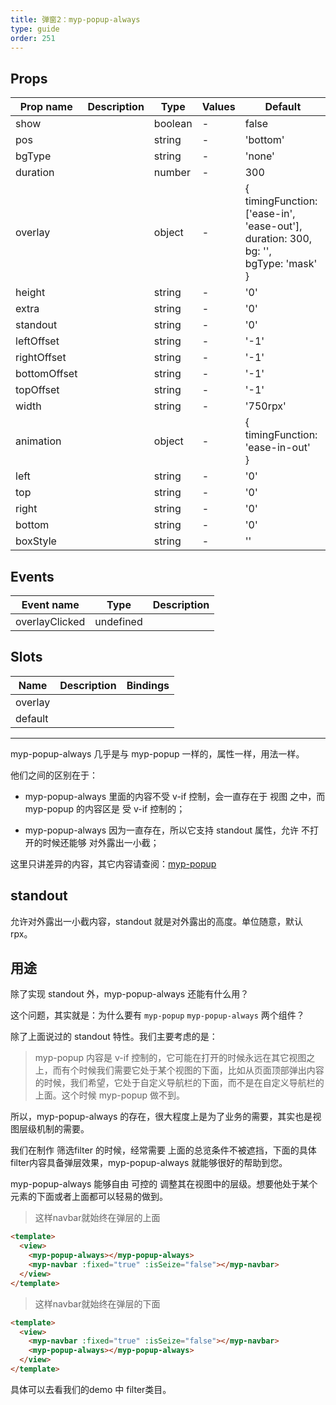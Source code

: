 ```yaml
---
title: 弹窗2：myp-popup-always
type: guide
order: 251
---
```


## Props

| Prop name    | Description | Type    | Values | Default                                                                                               |
| ------------ | ----------- | ------- | ------ | ----------------------------------------------------------------------------------------------------- |
| show         |             | boolean | -      | false                                                                                                 |
| pos          |             | string  | -      | 'bottom'                                                                                              |
| bgType       |             | string  | -      | 'none'                                                                                                |
| duration     |             | number  | -      | 300                                                                                                   |
| overlay      |             | object  | -      | {<br> timingFunction: ['ease-in', 'ease-out'],<br> duration: 300,<br> bg: '',<br> bgType: 'mask'<br>} |
| height       |             | string  | -      | '0'                                                                                                   |
| extra        |             | string  | -      | '0'                                                                                                   |
| standout     |             | string  | -      | '0'                                                                                                   |
| leftOffset   |             | string  | -      | '-1'                                                                                                  |
| rightOffset  |             | string  | -      | '-1'                                                                                                  |
| bottomOffset |             | string  | -      | '-1'                                                                                                  |
| topOffset    |             | string  | -      | '-1'                                                                                                  |
| width        |             | string  | -      | '750rpx'                                                                                              |
| animation    |             | object  | -      | {<br> timingFunction: 'ease-in-out'<br>}                                                              |
| left         |             | string  | -      | '0'                                                                                                   |
| top          |             | string  | -      | '0'                                                                                                   |
| right        |             | string  | -      | '0'                                                                                                   |
| bottom       |             | string  | -      | '0'                                                                                                   |
| boxStyle     |             | string  | -      | ''                                                                                                    |

## Events

| Event name     | Type      | Description |
| -------------- | --------- | ----------- |
| overlayClicked | undefined |

## Slots

| Name    | Description | Bindings |
| ------- | ----------- | -------- |
| overlay |             |          |
| default |             |          |

---

myp-popup-always 几乎是与 myp-popup 一样的，属性一样，用法一样。

他们之间的区别在于：

- myp-popup-always 里面的内容不受 v-if 控制，会一直存在于 视图 之中，而 myp-popup 的内容区是 受 v-if 控制的；

- myp-popup-always 因为一直存在，所以它支持 standout 属性，允许 不打开的时候还能够 对外露出一小截；

这里只讲差异的内容，其它内容请查阅：[myp-popup](/doc/guide/myp-popup.html)

## standout

允许对外露出一小截内容，standout 就是对外露出的高度。单位随意，默认 rpx。

## 用途

除了实现 standout 外，myp-popup-always 还能有什么用？

这个问题，其实就是：为什么要有 `myp-popup` `myp-popup-always` 两个组件？

除了上面说过的 standout 特性。我们主要考虑的是：

> myp-popup 内容是 v-if 控制的，它可能在打开的时候永远在其它视图之上，而有个时候我们需要它处于某个视图的下面，比如从页面顶部弹出内容的时候，我们希望，它处于自定义导航栏的下面，而不是在自定义导航栏的上面。这个时候 myp-popup 做不到。

所以，myp-popup-always 的存在，很大程度上是为了业务的需要，其实也是视图层级机制的需要。

我们在制作 筛选filter 的时候，经常需要 上面的总览条件不被遮挡，下面的具体filter内容具备弹层效果，myp-popup-always 就能够很好的帮助到您。

myp-popup-always 能够自由 可控的 调整其在视图中的层级。想要他处于某个元素的下面或者上面都可以轻易的做到。

> 这样navbar就始终在弹层的上面

```html
<template>
  <view>
    <myp-popup-always></myp-popup-always>
    <myp-navbar :fixed="true" :isSeize="false"></myp-navbar>
  </view>
</template>
```

> 这样navbar就始终在弹层的下面

```html
<template>
  <view>
    <myp-navbar :fixed="true" :isSeize="false"></myp-navbar>
    <myp-popup-always></myp-popup-always>
  </view>
</template>
```

具体可以去看我们的demo 中 filter类目。
